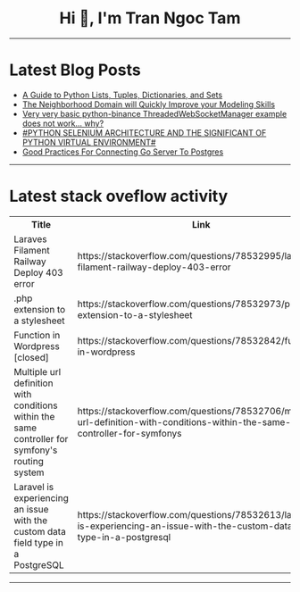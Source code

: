 <h1 align="center">Hi 👋, I'm Tran Ngoc Tam</h1>

---

# Latest Blog Posts 
<!-- BLOG-POST-LIST:START -->
- [A Guide to Python Lists, Tuples, Dictionaries, and Sets](https://dev.to/varshav/a-guide-to-python-lists-tuples-dictionaries-and-sets-gpf)
- [The Neighborhood Domain will Quickly Improve your Modeling Skills](https://dev.to/aws-builders/the-neighborhood-domain-will-quickly-improve-your-modeling-skills-4d9f)
- [Very very basic python-binance ThreadedWebSocketManager example does not work... why?](https://dev.to/lukaseber/very-very-basic-python-binance-threadedwebsocketmanager-example-does-not-work-why-2j0o)
- [#PYTHON SELENIUM ARCHITECTURE AND THE SIGNIFICANT OF PYTHON VIRTUAL ENVIRONMENT#](https://dev.to/krishnavenis/python-selenium-architecture-and-the-significant-of-python-virtual-environment-17dk)
- [Good Practices For Connecting Go Server To Postgres](https://dev.to/ganesh-kumar/good-practices-for-connecting-go-server-to-postgres-3k4g)
<!-- BLOG-POST-LIST:END -->

---

# Latest stack oveflow activity
<table>
  <tr><th>Title</th><th>Link</th></tr>
  <!-- STACKOVERFLOW:START --><tr><td>Laraves Filament Railway Deploy 403 error</td><td>https://stackoverflow.com/questions/78532995/laraves-filament-railway-deploy-403-error</td></tr><tr><td>.php extension to a stylesheet</td><td>https://stackoverflow.com/questions/78532973/php-extension-to-a-stylesheet</td></tr><tr><td>Function in Wordpress [closed]</td><td>https://stackoverflow.com/questions/78532842/function-in-wordpress</td></tr><tr><td>Multiple url definition with conditions within the same controller for symfony&#39;s routing system</td><td>https://stackoverflow.com/questions/78532706/multiple-url-definition-with-conditions-within-the-same-controller-for-symfonys</td></tr><tr><td>Laravel is experiencing an issue with the custom data field type in a PostgreSQL</td><td>https://stackoverflow.com/questions/78532613/laravel-is-experiencing-an-issue-with-the-custom-data-field-type-in-a-postgresql</td></tr><!-- STACKOVERFLOW:END -->
</table>

---


